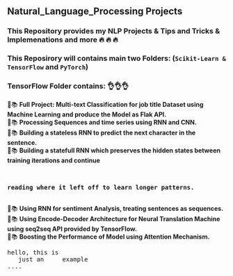 ## Natural_Language_Processing Projects
### This Repository provides my NLP Projects & Tips and Tricks & Implemenations and more  :fire: :fire: :fire:

### This Reposirory will contains main two Folders: (`Scikit-Learn & TensorFlow` and `PyTorch`)

### TensorFlow Folder contains: 👌👌👌
:pencil::books: __Full Project: Multi-text Classification for job title Dataset using Machine Learning and produce the Model as Flak API.__  <br />
:pencil::books: __Processing Sequences and time series using RNN and CNN.__ <br />
:pencil::books: __Building a stateless RNN to predict the next character in the sentence.__  <br />
:pencil::books: __Building a statefull RNN which preserves the hidden states between training iterations and continue  <pre>  
                reading where it left off to learn longer patterns.__ </pre> <br />
:pencil::books: __Using RNN for sentiment Analysis, treating sentences as sequences.__ <br />
:pencil::books: __Using Encode-Decoder Architecture for Neural Translation Machine using seq2seq API provided by TensorFlow.__ <br />
:pencil::books: __Boosting the Performance of Model using Attention Mechanism.__ <br />

<pre>
hello, this is
   just an     example
....
</pre>
